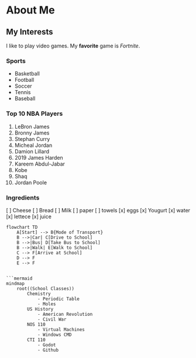 # About Me

## My Interests
I like to play video games. My **favorite** game is _Fortnite_. 

### Sports
* Basketball
* Football
* Soccer
* Tennis
* Baseball

### Top 10 NBA Players
1. LeBron James
2. Bronny James
3. Stephan Curry
4. Micheal Jordan
5. Damion Lillard
6. 2019 James Harden
7. Kareem Abdul-Jabar
8. Kobe
9. Shaq
10. Jordan Poole

### Ingredients
[ ] Cheese
[ ] Bread
[ ] Milk
[ ] paper
[ ] towels
[x] eggs
[x] Yougurt
[x] water
[x] lettece
[x] juice


```mermaid
flowchart TD
    A[Start] --> B{Mode of Transport}
    B -->|Car| C[Drive to School]
    B -->|Bus| D[Take Bus to School]
    B -->|Walk| E[Walk to School]
    C --> F[Arrive at School]
    D --> F
    E --> F


```mermaid
mindmap
    root((School Classes))
        Chemistry
            - Periodic Table
            - Moles
        US History
            - American Revolution
            - Civil War
        NOS 110
            - Virtual Machines
            - Windows CMD
        CTI 110
            - Godot
            - Github